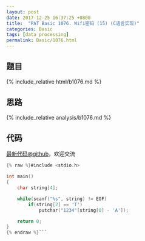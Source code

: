 ```yaml
---
layout: post
date: 2017-12-25 16:37:25 +0800
title:  "PAT Basic 1076. Wifi密码 (15) (C语言实现)"
categories: Basic
tags: [data processing]
permalink: Basic/1076.html
---
```


## 题目

{% include_relative html/b1076.md %}

## 思路

{% include_relative analysis/b1076.md %}
## 代码

[最新代码@github](https://github.com/OliverLew/PAT/blob/master/PATBasic/1076.c)，欢迎交流
```c
{% raw %}#include <stdio.h>

int main()
{
    char string[4];

    while(scanf("%s", string) != EOF)
        if(string[2] == 'T')
            putchar("1234"[string[0] - 'A']);

    return 0;
}
{% endraw %}```